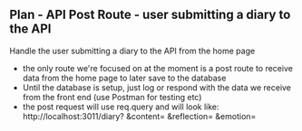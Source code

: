 ## Plan - API Post Route - user submitting a diary to the API

Handle the user submitting a diary to the API from the home page

- the only route we're focused on at the moment is a post route to receive data from the home page to later save to the database
- Until the database is setup, just log or respond with the data we receive from the front end (use Postman for testing etc)
- the post request will use req.query and will look like:
  http://localhost:3011/diary?
  &content=
  &reflection=
  &emotion=
